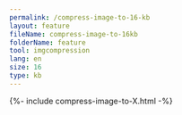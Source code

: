 ```yaml
---
permalink: /compress-image-to-16-kb
layout: feature
fileName: compress-image-to-16kb
folderName: feature
tool: imgcompression
lang: en
size: 16
type: kb
---
```


{%- include compress-image-to-X.html -%}
